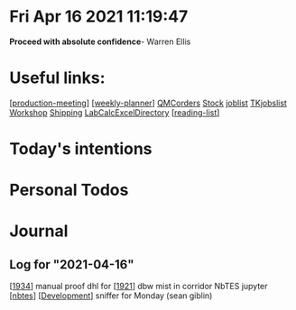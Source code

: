# Fri Apr 16 2021 11:19:47

**Proceed with absolute confidence**- Warren Ellis
# Useful links:
[[production-meeting]]
[[weekly-planner]]
[QMCorders](https://www.dropbox.com/scl/fi/b2c0gxas5iw94gafwr801/QMC_orders.xlsm?cloud_editor=excel&dl=0)
[Stock](https://www.dropbox.com/scl/fi/w20c8bpsjfwzzr7gjnnri/Stock.xlsm?cloud_editor=excel&dl=0)
[joblist](https://www.dropbox.com/scl/fi/6lxbg8x0fb0b4odekj8u3/joblist.xls?cloud_editor=excel&dl=0)
[TKjobslist](https://www.dropbox.com/scl/fi/f27ptqro2cu9p9po9nqty/TK_jobslist.xlsm?cloud_editor=excel&dl=0)
[Workshop](https://www.dropbox.com/scl/fi/179ys17jb5uofer9b5wow/Workshop.xls?cloud_editor=excel&dl=0)
[Shipping](https://www.dropbox.com/scl/fi/9mvmib7om9r2ca8et1cu2/Shipping.xlsm?cloud_editor=excel&dl=0)
[LabCalcExcelDirectory](file:///D:/MEGA/terminal/LabCalculations/)
[[reading-list]]

# Today's intentions

# Personal Todos

# Journal

## Log for "2021-04-16"

[[1934]] manual proof
dhl for [[1921]]
dbw mist in corridor
NbTES jupyter [[nbtes]] [[Development]]
sniffer for Monday (sean giblin) 


[//begin]: # "Autogenerated link references for markdown compatibility"
[production-meeting]: ../QMCI/admin/production-meeting.md "Production Meeting"
[weekly-planner]: ../templates/weekly-planner.md "Active jobs"
[reading-list]: ../reading-list.md "webpages"
[1934]: ../QMCI/projects/1934/1934.md "1934 Wisconsin"
[1921]: ../QMCI/projects/1921/1921.md "1921"
[nbtes]: ../QMCI/products/nbtes.md "NbTES"
[Development]: ../QMCI/development/Development.md "Development"
[//end]: # "Autogenerated link references"